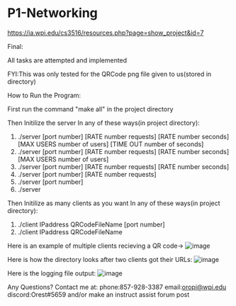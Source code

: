 # P1-Networking
https://ia.wpi.edu/cs3516/resources.php?page=show_project&id=7

Final:

All tasks are attempted and implemented

FYI:This was only tested for the QRCode png file given to us(stored in directory)

How to Run the Program:

First run the command "make all" in the project directory

Then Initilize the server In any of these ways(in project directory):

1) ./server  [port number]  [RATE number requests] [RATE number seconds] [MAX USERS number of users]  [TIME OUT number of seconds]
2) ./server  [port number]  [RATE number requests] [RATE number seconds] [MAX USERS number of users]
3) ./server  [port number]  [RATE number requests] [RATE number seconds]
4) ./server  [port number]  [RATE number requests]
5) ./server  [port number]  
6) ./server  

Then Initilize as many clients as you want In any of these ways(in project directory):
1) ./client IPaddress QRCodeFileName [port number]
2) ./client IPaddress QRCodeFileName

Here is an example of multiple clients recieving a QR code->
![image](https://user-images.githubusercontent.com/73619173/146481972-4fc41309-012f-4c13-9d59-bc663cc57934.png)

Here is how the directory looks after two clients got their URLs:
![image](https://user-images.githubusercontent.com/73619173/146482072-ec5217e3-a533-4976-8967-ace5d33825de.png)

Here is the logging file output:
![image](https://user-images.githubusercontent.com/73619173/146482215-1166ec3e-fef5-42db-97a0-92f2429e8981.png)

Any Questions?
Contact me at:
phone:857-928-3387
email:oropi@wpi.edu
discord:Orest#5659
and/or make an instruct assist forum post
